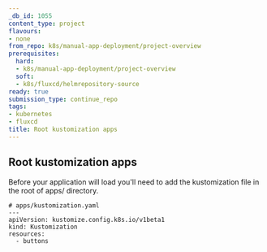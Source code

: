 ```yaml
---
_db_id: 1055
content_type: project
flavours:
- none
from_repo: k8s/manual-app-deployment/project-overview
prerequisites:
  hard:
  - k8s/manual-app-deployment/project-overview
  soft:
  - k8s/fluxcd/helmrepository-source
ready: true
submission_type: continue_repo
tags:
- kubernetes
- fluxcd
title: Root kustomization apps
---
```


## Root kustomization apps 

Before your application will load you'll need to add the kustomization file in the root of apps/ directory.

```
# apps/kustomization.yaml
---
apiVersion: kustomize.config.k8s.io/v1beta1
kind: Kustomization
resources:
  - buttons
```